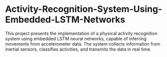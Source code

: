# Activity-Recognition-System-Using-Embedded-LSTM-Networks
This project presents the implementation of a physical activity recognition system using embedded LSTM neural networks, capable of inferring movements from accelerometer data. The system collects information from inertial sensors, classifies activities, and transmits the data in real time.
